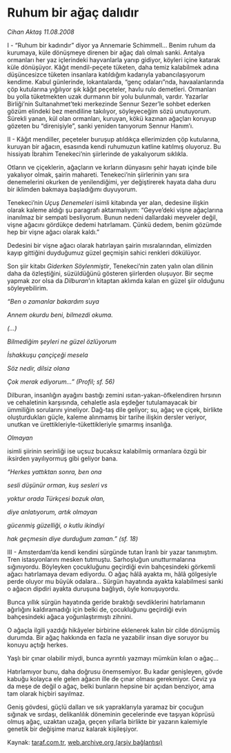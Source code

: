 # Ruhum bir ağaç dalıdır

*Cihan Aktaş 11.08.2008*

<div class="yazi">
<p>I - “Ruhum bir kadındır” diyor ya Annemarie Schimmell… Benim ruhum da kurumaya, küle dönüşmeye direnen bir ağaç dalı olmalı sanki. Antalya ormanları her yaz içlerindeki hayvanlarla yanıp gidiyor, köyleri içine katarak küle dönüşüyor. Kâğıt mendil-peçete tüketen, daha temiz kalabilmek adına düşüncesizce tüketen insanlara katıldığım kadarıyla yabancılaşıyorum kendime. Kabul günlerinde, lokantalarda, “genç odaları”nda, havaalanlarında çöp kutularına yığılıyor şık kâğıt peçeteler, havlu rulo demetleri. Ormanları bu yolla tüketmekten uzak durmanın bir yolu bulunmalı, vardır. Yazarlar Birliği’nin Sultanahmet’teki merkezinde Sennur Sezer’le sohbet ederken gözüm elindeki bez mendiline takılıyor, söyleyeceğim sözü unutuyorum. Sürekli yanan, kül olan ormanları, kuruyan, kökü kazınan ağaçları koruyup gözeten bu “direnişiyle”, sanki yeniden tanıyorum Sennur Hanım’ı. </p>
<p>II - Kâğıt mendiller, peçeteler buruşup atıldıkça ellerimizden çöp kutularına, kuruyan bir ağacın, esasında kendi ruhumuzun katline katılmış oluyoruz. Bu hissiyatı İbrahim Tenekeci’nin şiirlerinde de yakalıyorum sıklıkla. </p>
<p>Otların ve çiçeklerin, ağaçların ve kırların dünyasını şehir hayatı içinde bile yakalıyor olmak, şairin mahareti. Tenekeci’nin şiirlerinin yanı sıra denemelerini okurken de yenilendiğimi, yer değiştirerek hayata daha duru bir iklimden bakmaya başladığımı duyuyorum. </p>
<p>Tenekeci’nin <i>Uçuş Denemeleri</i> isimli kitabında yer alan, dedesine ilişkin olarak kaleme aldığı şu paragrafı aktarmalıyım: “Geyve’deki vişne ağaçlarına inanılmaz bir sempati besliyorum. Bunun nedeni dallardaki meyveler değil, vişne ağacını gördükçe dedemi hatırlamam. Çünkü dedem, benim gözümde hep bir vişne ağacı olarak kaldı.” </p>
<p>Dedesini bir vişne ağacı olarak hatırlayan şairin mısralarından, elimizden kayıp gittiğini duyduğumuz güzel geçmişin sahici renkleri dökülüyor.</p>
<p>Son şiir kitabı <i>Giderken Söylenmiştir</i>, Tenekeci’nin zaten yalın olan dilinin daha da özleştiğini, süzüldüğünü gösteren şiirlerden oluşuyor. Bir seçme yapmak zor olsa da <i>Dilburan</i>’ın kitaptan aklımda kalan en güzel şiir olduğunu söyleyebilirim. </p><i>
<p>“Ben o zamanlar bakardım suya</p>
<p>Annem okurdu beni, bilmezdi okuma.</p>
<p>(…) </p>
<p>Bilmediğim şeyleri ne güzel özlüyorum</p>
<p>İshakkuşu çançiçeği mesela</p>
<p>Söz nedir, dilsiz olana</p>
<p>Çok merak ediyorum…” (Profil; sf. 56)</p></i>
<p>Dilburan, insanlığın ayağını bastığı zemini ısıtan-yakan-öfkelendiren hırsının ve cehaletinin karşısında, cehaletle asla eşdeğer tutulamayacak bir ümmiliğin sorularını yineliyor. Dağ-taş dile geliyor; su, ağaç ve çiçek, birlikte oluşturdukları güçle, kaleme alınmamış bir tarihe ilişkin dersler veriyor, unutkan ve ürettikleriyle-tükettikleriyle şımarmış insanlığa. </p><i>
<p>Olmayan</p></i> isimli şiirinin serinliği ise uçsuz bucaksız kalabilmiş ormanlara özgü bir iksirden yayılıyormuş gibi geliyor bana. <i>
<p>“Herkes yattıktan sonra, ben ona</p>
<p>sesli düşünür orman, kuş sesleri vs</p>
<p>yoktur orada Türkçesi bozuk olan,</p>
<p>diye anlatıyorum, artık olmayan</p>
<p>gücenmiş güzelliği, o kutlu ikindiyi</p>
<p>hak geçmesin diye durduğum zaman.” (sf. 18) </p></i>
<p>III - Amsterdam’da kendi kendini sürgünde tutan İranlı bir yazar tanımıştım. Tren istasyonlarını mesken tutmuştu. Sarhoşluğun unutturmalarına sığınıyordu. Böyleyken çocukluğunu geçirdiği evin bahçesindeki görkemli ağacı hatırlamaya devam ediyordu. O ağaç hâlâ ayakta mı, hâlâ gölgesiyle perde oluyor mu büyük odalara… Sürgün hayatında ayakta kalabilmesi sanki o ağacın dipdiri ayakta duruşuna bağlıydı, öyle konuşuyordu. </p>
<p>Bunca yıllık sürgün hayatında geride bıraktığı sevdiklerini hatırlamanın ağırlığını kaldıramadığı için belki de, çocukluğunu geçirdiği evin bahçesindeki ağaca yoğunlaştırmıştı zihnini. </p>
<p>O ağaçla ilgili yazdığı hikâyeler birbirine eklenerek kalın bir cilde dönüşmüş durumda. Bir ağaç hakkında en fazla ne yazabilir insan diye soruyor bu konuyu açtığı herkes. </p>
<p>Yaşlı bir çınar olabilir miydi, bunca ayrıntılı yazmayı mümkün kılan o ağaç... </p>
<p>Hatırlamıyor bunu, daha doğrusu önemsemiyor. Bu kadar genişleyen, gövde kabuğu kolayca ele gelen ağacın ille de çınar olması gerekmiyor. Ceviz ya da meşe de değil o ağaç, belki bunların hepsine bir açıdan benziyor, ama tam olarak hiçbiri sayılmaz.</p>
<p>Geniş gövdesi, güçlü dalları ve sık yapraklarıyla yaramaz bir çocuğun sığınak ve sırdaşı, delikanlılık döneminin gecelerinde eve taşıyan köprüsü olmuş ağaç, uzaktan uzağa, geçen yıllarla birlikte bir yazarın kalemiyle genetik bir değişime maruz kalarak kişileşiyor.</p>
<p></p></div>

Kaynak: [taraf.com.tr](m), [web.archive.org (arşiv bağlantısı)](http://web.archive.org/web/20101201055352/http://taraf.com.tr/cihan-aktas/makale-ruhum-bir-agac-dalidir.htm)
